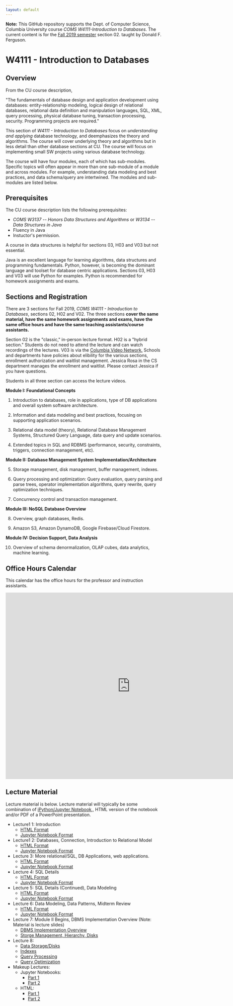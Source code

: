 ```yaml
---
layout: default
---
```


__Note:__ This GitHub repository supports the Dept. of Computer Science, Columbia University course
_COMS W4111-Introduction to Databases_. The current content is for
the [Fall 2019 semester](https://courseworks2.columbia.edu/courses/85777) section 02. 
taught by Donald F. Ferguson.

# W4111 - Introduction to Databases

## Overview

From the CU course description, 

"The fundamentals of database design and application development using databases: entity-relationship modeling, logical design of relational databases, relational data definition and manipulation
languages, SQL, XML, query processing, physical database tuning, transaction processing, security. Programming projects are required."

This section of  _W4111 - Introduction to Databases_ focus on _understanding and applying_ database technology, 
and deemphasizes the theory and algorithms. The course will cover underlying theory and algorithms
but in less detail than other database sections at CU. The course will focus on implementing small SW projects
using various database technology. 

The course will have four modules, each of which has
sub-modules. 
Specific topics will often appear in more than one sub-module of a module and across modules. 
For example, understanding data modeling and best practices, and data schema/query are intertwined. The modules
and sub-modules are listed below.

## Prerequisites

The CU course description lists the following prerequisites:
- _COMS W3137 -- Honors Data Structures and Algorithms_ or _W3134 -- Data Structures in Java_
- Fluency in Java
- Instuctor's permission.

A course in data structures is helpful for sections 03, H03 and V03 but not essential.

Java is an excellent language for learning algorithms, data structures and programming fundamentals. Python, however, is
becoming the dominant language and toolset for database centric applications. Sections 03,
H03 and V03 will use Python for examples. Python is recommended for homework assignments and exams.

## Sections and Registration

There are 3 sections for Fall 2019, _COMS W4111 - Introduction to Databases_,
sections 02, H02 and V02.
The three sections __cover the same material, have the same homework assignments and exams, 
have the same office hours and
have the same teaching assistants/course assistants.__ 

Section 02 is the "classic," in-person lecture format. H02 is a "hybrid section."
Students do not need to attend the lecture and can watch recordings of the lectures. 
V03 is via the [Columbia Video
Network.](https://cvn.columbia.edu/) Schools and departments have policies about elibility for the various sections,
enrollment authorization and waitlist management. Jessica Rosa in the CS department manages the enrollment and
waitlist. Please contact Jessica if you have questions. 

Students in all three section can access the lecture videos.


__Module I: Foundational Concepts__

1. Introduction to databases, role in applications, type of DB applications and overall system software architecture.

2. Information and data modeling and best practices, focusing on supporting application scenarios.

3. Relational data model (theory), Relational Database Management Systems, Structured Query Language, data query and update scenarios.

4. Extended topics in SQL and RDBMS (performance, security, constraints, triggers, connection management, etc).

__Module II: Database Management System Implementation/Architecture__

5. Storage management, disk management, buffer management, indexes.

6. Query processing and optimization:  Query evaluation, query parsing and parse trees, operator implementation algorithms, query rewrite, query optimization techniques.

7. Concurrency control and transaction management.

__Module III: NoSQL Database Overview__

8. Overview, graph databases, Redis.

9. Amazon S3, Amazon DynamoDB, Google Firebase/Cloud Firestore.

__Module IV: Decision Support, Data Analysis__

10. Overview of schema denormalization, OLAP cubes, data analytics, machine learning.





## Office Hours Calendar

This calendar has the office hours for the professor and instruction assistants.

<iframe src="https://calendar.google.com/calendar/embed?src=8a3li5aeqbu36m0q928rrog2f8%40group.calendar.google.com&ctz=America%2FNew_York" style="border: 0" width="800" height="600" frameborder="0" scrolling="no"></iframe>

## Lecture Material

Lecture material
is below. Lecture material will typically be some combination of
[iPython/Jupyter Notebook,](https://jupyter.org/), HTML version of the
notebook and/or PDF of a PowerPoint presentation.

- Lecture1 1: Introduction
    - [HTML Format](Lectures/Lecture_1/w4111-L1-f2019-Introduction.html)
    - [Jupyter Notebook Format](Lectures/Lecture_1/w4111-L1-f2019-Introduction.ipynb)
- Lecture1 2: Databases, Connection, Introduction to Relational Model
    - [HTML Format](Lectures/Lecture_2/w4111-L2-s2019-ModelRelational-V2.2.html)
    - [Jupyter Notebook Format](Lectures/Lecture_2/w4111-L2-s2019-ModelRelational-V2.2.ipynb)  
- Lecture 3: More relational/SQL, DB Applications, web applications.
    - [HTML Format](Lectures/Lecture_3/w4111-L3-s2019-RelationalModelDetails-V1.html)
    - [Jupyter Notebook Format](Lectures/Lecture_3/w4111-L3-s2019-RelationalModelDetails-V1.ipynb)  
- Lecture 4: SQL Details
    - [HTML Format](Lectures/Lecture_4/w4111-L4-f2019-SQLDetails-REST.html)
    - [Jupyter Notebook Format](Lectures/Lecture_4/w4111-L4-f2019-SQLDetails-REST.ipynb)
- Lecture 5: SQL Details (Continued), Data Modeling
    - [HTML Format](Lectures/Lecture_5/w4111-L5-SQL-Details-DataModeling.html)
    - [Jupyter Notebook Format](Lectures/Lecture_5/w4111-L5-SQL-Details-DataModeling.ipynb)
- Lecture 6: Data Modeling, Data Patterns, Midterm Review
    - [HTML Format](Lectures/Lecture_6/w4111-L6-AdvancedSQL-DataModeling-Midterm.html)
    - [Jupyter Notebook Format](Lectures/Lecture_6/w4111-L6-AdvancedSQL-DataModeling-Midterm.ipynb)
- Lecture 7: Module II Begins, DBMS Implementation Overview (Note: Material is lecture slides)
    - [DBMS Implementation Overview](Lectures/Lecture_7/ch_1_modified.pdf)
    - [Storge Management, Hierarchy, Disks](Lectures/Lecture_7/ch12.pdf)
- Lecture 8: 
    - [Data Storage/Disks](Lectures/Lecture_8/ch13.pdf)
    - [Indexes](Lectures/Lecture_8/ch14.pdf)
    - [Query Processing](Lectures/Lecture_8/ch15.pdf)
    - [Query Optimization](Lectures/Lecture_8/ch16.pdf)
- Makeup Lectures:
    - Jupyter Notebooks:
        - [Part 1](Lectures/Makeup_Lectures/w4111-Makeup-F2019-RelationalModelREST-Part-1.ipynb)
        - [Part 2](Lectures/Makeup_Lectures/w4111-Makeup-F2019-RelationalModelREST-Part-2.ipynb)
    - HTML:
        - [Part 1](Lectures/Makeup_Lectures/w4111-Makeup-F2019-RelationalModelREST-Part-1.html)
        - [Part 2](Lectures/Makeup_Lectures/w4111-Makeup-F2019-RelationalModelREST-Part-2.html)
